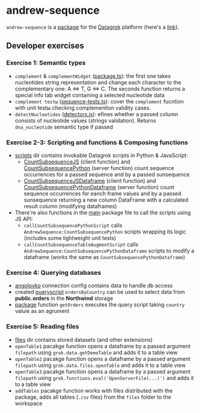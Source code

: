 # andrew-sequence

`andrew-sequence` is a [package](https://datagrok.ai/help/develop/develop#packages) for the [Datagrok](https://datagrok.ai) platform (here's a [link](https://dev.datagrok.ai/browse/andrewsequence)).

## Developer exercises

### Exercise 1: Semantic types

+ `complement` & `complementWidget` ([package.ts](./src/package.ts)): the first one takes nucleotides string representation and change each character to the complementary one: A <=> T, G <=> C. The seconds function returns a special info tab widget containing a selected nucleotide data
+ `complement testы` ([sequence-tests.ts](./src/tests/sequence-tests.ts)): cover the `complement` fucntion with unit testы checking complemention validity cases.
+ `detectNucleotides` ([detectors.js](./detectors.js)): efines whether a passed column consists of nucleotide values (strings validation). Returns `dna_nucleotide` semantic type if passed

### Exercise 2-3: Scripting and functions & Composing functions

+ [scripts](./scripts/) dir contains invokable Datagrok scripts in Python & JavaScript:
  + [CountSubsequenceJS](./scripts/CountSubsequenceJS.js) (client function) and [CountSubsequencePython](./scripts/CountSubsequencePython.py) (server function) count sequence occurrences for a passed sequence and by a passed sunsequence
  + [CountSubsequenceJSDataframe](./scripts/CountSubsequenceJSDataframe.js) (client function) and [CountSubsequencePythonDataframe](./scripts/CountSubsequencePythonDataframe.py) (server function) count sequence occurrences for eanch frame values and by a passed sunsequence returning a new column DataFrame with a calculated result column (modifying dataframes)
+ There're also functions in the [main](./src/package.ts) package file to call the scripts using JS API:
  + `callCountSubsequencePythonScript` calls `AndrewSequence:CountSubsequencePython` scripts wrapping its logic (includes some lightweight unit tests)
  + `callCountSubsequenceTableAugmentScript` calls `AndrewSequence:CountSubsequencePythonDataframe` scripts to modify a dataframe (works the same as `CountSubsequencePythonDataframe`)

### Exercise 4: Querying databases

+ [angolovko](./connections/agolovko.json) connection config contains data to handle db access
+ created [queryscript](./queries/queries.sql) `ordersByCountry` can be used to select data from **public.orders** in the **Northwind** storage
+ [package](./src/package.ts) function `getOrders` executes the query script taking `country` valuie as an agrument

### Exercise 5: Reading files

+ [files](./files/) dir contains stored datasets (and other extensions)
+ `openTable1` pacakge function opens a dataframe by a passed argument `filepath` using `grok.data.getDemoTable` and adds it to a table view
+ `openTable2` pacakge function opens a dataframe by a passed argument `filepath` using `grok.data.files.openTable` and adds it to a table view
+ `openTable3` pacakge function opens a dataframe by a passed argument `filepath` using `grok.functions.eval('OpenServerFile(...)')` and adds it to a table view
+ `addTables` pacakge function works with files distributed with the package, adds all tables (`.csv` files) from the `files` folder to the workspace
